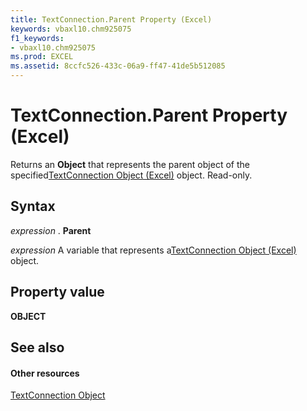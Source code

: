 ```yaml
---
title: TextConnection.Parent Property (Excel)
keywords: vbaxl10.chm925075
f1_keywords:
- vbaxl10.chm925075
ms.prod: EXCEL
ms.assetid: 8ccfc526-433c-06a9-ff47-41de5b512085
---
```



# TextConnection.Parent Property (Excel)

Returns an  **Object** that represents the parent object of the specified[TextConnection Object (Excel)](textconnection-object-excel.md) object. Read-only.


## Syntax

 _expression_ . **Parent**

 _expression_ A variable that represents a[TextConnection Object (Excel)](textconnection-object-excel.md) object.


## Property value

 **OBJECT**


## See also


#### Other resources



[TextConnection Object](textconnection-object-excel.md)

